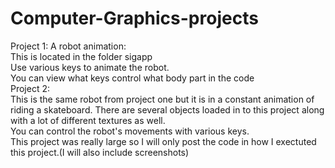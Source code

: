 # Computer-Graphics-projects
Project 1: A robot animation:<br/>
This is located in the folder sigapp<br/>
Use various keys to animate the robot.<br/>
You can view what keys control what body part in the code<br/>
Project 2:<br/>
This is the same robot from project one but it is in a constant animation of riding a skateboard. There are several objects loaded in to this project along with a lot of different textures as well.<br/>
You can control the robot's movements with various keys. <br/>
This project was really large so I will only post the code in how I exectuted this project.(I will also include screenshots)

